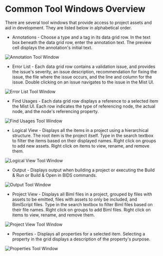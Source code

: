 # Common Tool Windows Overview

There are several tool windows that provide access to project assets and aid in development. They are listed below in alphabetical order.

* Annotations - Choose a type and a tag in its data grid row. In the text box beneath the data grid row, enter the annotation text. The preview cell displays the annotation's initial text.

![Annotation Tool Window](https://varigencecom.blob.core.windows.net/images-mistdocumentation-editoroverviews/Annotation1.png)

* Error List - Each data grid row contains a validation issue, and provides the issue's severity, an issue description, recommendation for fixing the issue, the file where the issue occurs, and the line and column for the issue. Double clicking on an issue navigates to the issue in the Mist UI.

![Error List Tool Window](https://varigencecom.blob.core.windows.net/images-mistdocumentation-editoroverviews/ErrorList1.png)

* Find Usages - Each data grid row displays a reference to a selected item the Mist UI. Each row indicates the type of referencing node, the actual node, and the node's referencing property.

![Find Usages Tool Window](https://varigencecom.blob.core.windows.net/images-mistdocumentation-editoroverviews/FindUsages1.png)

* Logical View - Displays all the items in a project using a hierarchical structure. The root item is the project itself. Type in the search textbox to filter the items based on their displayed names. Right click on groups to add new assets. Right click on items to view, rename, and remove them.

 ![Logical View Tool Window](https://varigencecom.blob.core.windows.net/images-mistdocumentation-editoroverviews/LogicalView1.png)

* Output - Displays output when building a project or executing the Build &amp; Run or Build &amp; Open in BIDS commands.

![Output Tool Window](https://varigencecom.blob.core.windows.net/images-mistdocumentation-editoroverviews/Output1.png)

* Project View - Displays all Biml files in a project, grouped by files with assets to be emitted, files with assets to only be included, and BimlScript files. Type in the search textbox to filter Biml files based on their file names. Right click on groups to add Biml files. Right click on items to view, rename, and remove them.

![Project View Tool Window](https://varigencecom.blob.core.windows.net/images-mistdocumentation-editoroverviews/ProjectView1.png)

* Properties - Displays all properties for a selected item. Selecting a property in the grid displays a description of the property's purpose.

![Properties Tool Window](https://varigencecom.blob.core.windows.net/images-mistdocumentation-editoroverviews/Properties1.png)
